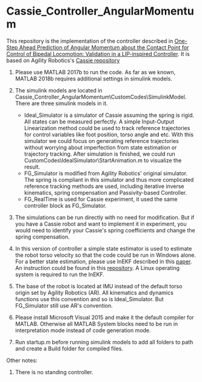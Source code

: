 # Cassie_Controller_AngularMomentum
This repository is the implementation of the controller described in [One-Step Ahead Prediction of Angular Momentum about the Contact Point for Control of Bipedal Locomotion: Validation in a LIP-inspired Controller](https://arxiv.org/abs/2008.10763). It is based on Agility Robotics's [Cassie repository](https://github.com/agilityrobotics/cassie-doc)
1. Please use MATLAB 2017b to run the code. As far as we known, MATLAB 2018b requires additional settings in simulink models.
2. The simulink models are located in Cassie_Controller_AngularMomentum\CustomCodes\SimulinkModel. There are three simulink models in it.
	 - Ideal_Simulator is a simulator of Cassie assuming the spring is rigid. All states can be measured perfectly. A simple Input-Output Linearization method could be used to track reference trajectories for control variables like foot position, torso angle and etc. With this simulator we could focus on generating reference trajectories without worrying about imperfection from state estimation or trajectory tracking. After simulation is finished, we could run CustomCodes\IdealSimulator\StartAnimation.m to visualize the result.
	 - FG_Simulator is modified from Agility Robotics' original simulator. The spring is compliant in this simulator and thus more complicated reference tracking methods are used, including iterative inverse kinematics, spring compensation and Passivity-based Controller.
	 - FG_RealTime is used for Cassie experiment, it used the same controller block as FG_Simulator.

3. The simulations can be run directly with no need for modification. But if you have a Cassie robot and want to implement it in experiment, you would need to identify your Cassie's spring coefficients and change the spring compensation.
4. In this version of controller a simple state estimator is used to estimate the robot torso velocity so that the code could be run in Windows alone. For a better state estimation, please use InEKF described in this [paper](https://journals.sagepub.com/doi/full/10.1177/0278364919894385). An instruction could be found in this [repository](https://github.com/UMich-BipedLab/cassie_ros). A Linux operating system is required to run the InEKF.
5. The base of the robot is located at IMU instead of the default torso origin set by Agility Robotics (AR). All kinematics and dynamics functions use this convention and so is Ideal_Simulator. But FG_Simulator still use AR's convention.
6. Please install Microsoft Visual 2015 and make it the default compiler for MATLAB. Otherwise all MATLAB System blocks need to be run in interpretation mode instead of code generation mode. 
7. Run startup.m before running simulink models to add all folders to path and create a Build folder for compiled files.

Other notes:
1. There is no standing controller.
